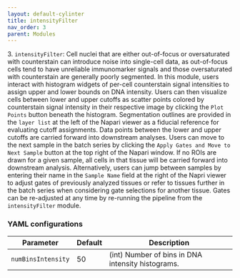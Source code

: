 ```yaml
---
layout: default-cylinter
title: intensityFilter
nav_order: 3
parent: Modules
---
```


3\. `intensityFilter`: Cell nuclei that are either out-of-focus or oversaturated with counterstain can introduce noise into single-cell data, as out-of-focus cells tend to have unreliable immunomarker signals and those oversaturated with counterstain are generally poorly segmented. In this module, users interact with histogram widgets of per-cell counterstain signal intensities to assign upper and lower bounds on DNA intensity. Users can then visualize cells between lower and upper cutoffs as scatter points colored by counterstain signal intensity in their respective image by clicking the `Plot Points` button beneath the histogram. Segmentation outlines are provided in the `layer list` at the left of the Napari viewer as a fiducial reference for evaluating cutoff assignments. Data points between the lower and upper cutoffs are carried forward into downstream analyses. Users can move to the next sample in the batch series by clicking the `Apply Gates and Move to Next Sample` button at the top right of the Napari window. If no ROIs are drawn for a given sample, all cells in that tissue will be carried forward into downstream analysis. Alternatively, users can jump between samples by entering their name in the `Sample Name` field at the right of the Napri viewer to adjust gates of previously analyzed tissues or refer to tissues further in the batch series when considering gate selections for another tissue. Gates can be re-adjusted at any time by re-running the pipeline from the `intensityFilter` module.

### YAML configurations

| Parameter | Default | Description |
| --- | --- | --- |
| `numBinsIntensity` | 50 | (int) Number of bins in DNA intensity histograms. |
